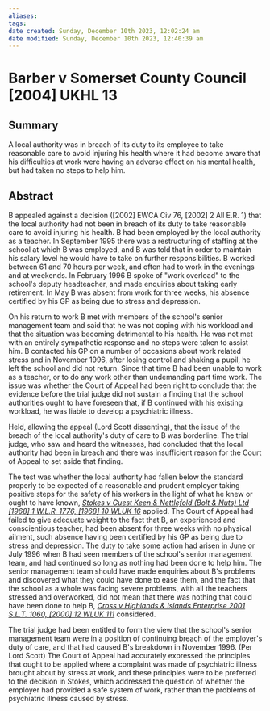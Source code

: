 ```yaml
---
aliases: 
tags: 
date created: Sunday, December 10th 2023, 12:02:24 am
date modified: Sunday, December 10th 2023, 12:40:39 am
---
```


# Barber v Somerset County Council [2004] UKHL 13

## Summary

A local authority was in breach of its duty to its employee to take reasonable care to avoid injuring his health where it had become aware that his difficulties at work were having an adverse effect on his mental health, but had taken no steps to help him.

## Abstract

B appealed against a decision ([2002] EWCA Civ 76, [2002] 2 All E.R. 1) that the local authority had not been in breach of its duty to take reasonable care to avoid injuring his health. B had been employed by the local authority as a teacher. In September 1995 there was a restructuring of staffing at the school at which B was employed, and B was told that in order to maintain his salary level he would have to take on further responsibilities. B worked between 61 and 70 hours per week, and often had to work in the evenings and at weekends. In February 1996 B spoke of "work overload" to the school's deputy headteacher, and made enquiries about taking early retirement. In May B was absent from work for three weeks, his absence certified by his GP as being due to stress and depression.

On his return to work B met with members of the school's senior management team and said that he was not coping with his workload and that the situation was becoming detrimental to his health. He was not met with an entirely sympathetic response and no steps were taken to assist him. B contacted his GP on a number of occasions about work related stress and in November 1996, after losing control and shaking a pupil, he left the school and did not return. Since that time B had been unable to work as a teacher, or to do any work other than undemanding part time work. The issue was whether the Court of Appeal had been right to conclude that the evidence before the trial judge did not sustain a finding that the school authorities ought to have foreseen that, if B continued with his existing workload, he was liable to develop a psychiatric illness.

Held, allowing the appeal (Lord Scott dissenting), that the issue of the breach of the local authority's duty of care to B was borderline. The trial judge, who saw and heard the witnesses, had concluded that the local authority had been in breach and there was insufficient reason for the Court of Appeal to set aside that finding.

The test was whether the local authority had fallen below the standard properly to be expected of a reasonable and prudent employer taking positive steps for the safety of his workers in the light of what he knew or ought to have known, _[Stokes v Guest Keen & Nettlefold (Bolt & Nuts) Ltd [1968] 1 W.L.R. 1776, [1968] 10 WLUK 16](https://uk.westlaw.com/Document/IBFA494F0E42811DA8FC2A0F0355337E9/View/FullText.html?originationContext=document&transitionType=DocumentItem&ppcid=83a849e871c74292b42414476ce0ba97&contextData=(sc.Default))_ applied. The Court of Appeal had failed to give adequate weight to the fact that B, an experienced and conscientious teacher, had been absent for three weeks with no physical ailment, such absence having been certified by his GP as being due to stress and depression. The duty to take some action had arisen in June or July 1996 when B had seen members of the school's senior management team, and had continued so long as nothing had been done to help him. The senior management team should have made enquiries about B's problems and discovered what they could have done to ease them, and the fact that the school as a whole was facing severe problems, with all the teachers stressed and overworked, did not mean that there was nothing that could have been done to help B, _[Cross v Highlands & Islands Enterprise 2001 S.L.T. 1060, [2000] 12 WLUK 111](https://uk.westlaw.com/Document/I9273EFE1E42711DA8FC2A0F0355337E9/View/FullText.html?originationContext=document&transitionType=DocumentItem&ppcid=83a849e871c74292b42414476ce0ba97&contextData=(sc.Default))_ considered.

The trial judge had been entitled to form the view that the school's senior management team were in a position of continuing breach of the employer's duty of care, and that had caused B's breakdown in November 1996. (Per Lord Scott) The Court of Appeal had accurately expressed the principles that ought to be applied where a complaint was made of psychiatric illness brought about by stress at work, and these principles were to be preferred to the decision in Stokes, which addressed the question of whether the employer had provided a safe system of work, rather than the problems of psychiatric illness caused by stress.
